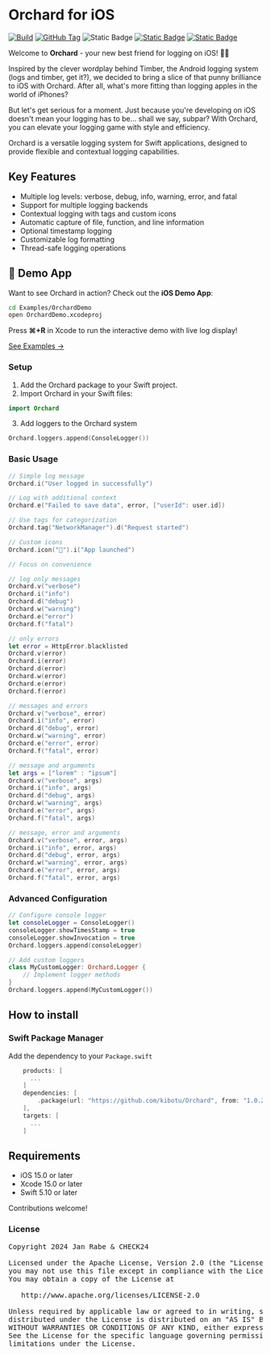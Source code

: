 # Orchard for iOS
[![Build](https://github.com/kibotu/Orchard/actions/workflows/build-swift.yml/badge.svg)](https://github.com/kibotu/Orchard/actions/workflows/build-swift.yml) [![GitHub Tag](https://img.shields.io/github/v/tag/kibotu/Orchard?include_prereleases&sort=semver)](https://github.com/kibotu/Orchard/releases) ![Static Badge](https://img.shields.io/badge/Platform%20-%20iOS%20-%20light_green)
[![Static Badge](https://img.shields.io/badge/iOS%20-%20%3E%2015.0%20-%20light_green)](https://support.apple.com/en-us/101566)
[![Static Badge](https://img.shields.io/badge/Swift%205.10%20-%20orange)](https://www.swift.org/blog/swift-5.10-released/)

Welcome to **Orchard** - your new best friend for logging on iOS! 🍏📱

Inspired by the clever wordplay behind Timber, the Android logging system (logs and timber, get it?), we decided to bring a slice of that punny brilliance to iOS with Orchard. After all, what's more fitting than logging apples in the world of iPhones?

But let's get serious for a moment. Just because you're developing on iOS doesn't mean your logging has to be... shall we say, subpar? With Orchard, you can elevate your logging game with style and efficiency.

Orchard is a versatile logging system for Swift applications, designed to provide flexible and contextual logging capabilities.

## Key Features

- Multiple log levels: verbose, debug, info, warning, error, and fatal
- Support for multiple logging backends
- Contextual logging with tags and custom icons
- Automatic capture of file, function, and line information
- Optional timestamp logging
- Customizable log formatting
- Thread-safe logging operations

## 📱 Demo App

Want to see Orchard in action? Check out the **iOS Demo App**:

```bash
cd Examples/OrchardDemo
open OrchardDemo.xcodeproj
```

Press **⌘+R** in Xcode to run the interactive demo with live log display!

[See Examples →](Examples/)

### Setup

1. Add the Orchard package to your Swift project.
2. Import Orchard in your Swift files:
```swift
import Orchard
```
3. Add loggers to the Orchard system
```swift
Orchard.loggers.append(ConsoleLogger())
```
### Basic Usage

```swift
// Simple log message
Orchard.i("User logged in successfully")

// Log with additional context
Orchard.e("Failed to save data", error, ["userId": user.id])

// Use tags for categorization
Orchard.tag("NetworkManager").d("Request started")

// Custom icons
Orchard.icon("🚀").i("App launched")

// Focus on convenience

// log only messages
Orchard.v("verbose")
Orchard.i("info")
Orchard.d("debug")
Orchard.w("warning")
Orchard.e("error")
Orchard.f("fatal")

// only errors        
let error = HttpError.blacklisted
Orchard.v(error)
Orchard.i(error)
Orchard.d(error)
Orchard.w(error)
Orchard.e(error)
Orchard.f(error)

// messages and errors
Orchard.v("verbose", error)
Orchard.i("info", error)
Orchard.d("debug", error)
Orchard.w("warning", error)
Orchard.e("error", error)
Orchard.f("fatal", error)

// message and arguments
let args = ["lorem" : "ipsum"]
Orchard.v("verbose", args)
Orchard.i("info", args)
Orchard.d("debug", args)
Orchard.w("warning", args)
Orchard.e("error", args)
Orchard.f("fatal", args)

// message, error and arguments
Orchard.v("verbose", error, args)
Orchard.i("info", error, args)
Orchard.d("debug", error, args)
Orchard.w("warning", error, args)
Orchard.e("error", error, args)
Orchard.f("fatal", error, args)
```

### Advanced Configuration

```swift
// Configure console logger
let consoleLogger = ConsoleLogger()
consoleLogger.showTimesStamp = true
consoleLogger.showInvocation = true
Orchard.loggers.append(consoleLogger)

// Add custom loggers
class MyCustomLogger: Orchard.Logger {
    // Implement logger methods
}
Orchard.loggers.append(MyCustomLogger())
```

## How to install

### Swift Package Manager

Add the dependency to your `Package.swift`

```swift
    products: [
      ...
    ]
    dependencies: [
        .package(url: "https://github.com/kibotu/Orchard", from: "1.0.2"),
    ],
    targets: [
      ...
    ]
```

## Requirements

- iOS 15.0 or later
- Xcode 15.0 or later
- Swift 5.10 or later

Contributions welcome!

### License
<pre>
Copyright 2024 Jan Rabe & CHECK24

Licensed under the Apache License, Version 2.0 (the "License");
you may not use this file except in compliance with the License.
You may obtain a copy of the License at

   http://www.apache.org/licenses/LICENSE-2.0

Unless required by applicable law or agreed to in writing, software
distributed under the License is distributed on an "AS IS" BASIS,
WITHOUT WARRANTIES OR CONDITIONS OF ANY KIND, either express or implied.
See the License for the specific language governing permissions and
limitations under the License.
</pre>
